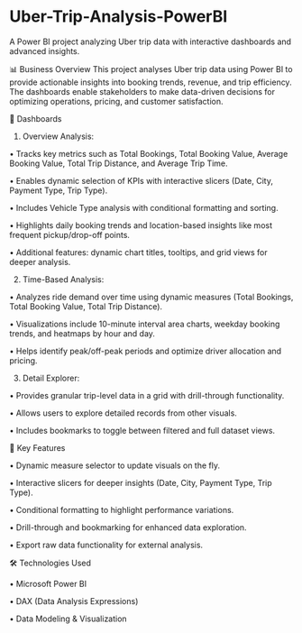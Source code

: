 # Uber-Trip-Analysis-PowerBI

A Power BI project analyzing Uber trip data with interactive dashboards and advanced insights.

📊 Business Overview
This project analyses Uber trip data using Power BI to provide actionable insights into booking trends, revenue, and trip efficiency. The dashboards enable stakeholders to make data-driven decisions for optimizing operations, pricing, and customer satisfaction.

🚀 Dashboards
1. Overview Analysis:
   
•	Tracks key metrics such as Total Bookings, Total Booking Value, Average Booking Value, Total Trip Distance, and Average Trip Time.

•	Enables dynamic selection of KPIs with interactive slicers (Date, City, Payment Type, Trip Type).

•	Includes Vehicle Type analysis with conditional formatting and sorting.

•	Highlights daily booking trends and location-based insights like most frequent pickup/drop-off points.

•	Additional features: dynamic chart titles, tooltips, and grid views for deeper analysis.

2. Time-Based Analysis:
   
•	Analyzes ride demand over time using dynamic measures (Total Bookings, Total Booking Value, Total Trip Distance).

•	Visualizations include 10-minute interval area charts, weekday booking trends, and heatmaps by hour and day.

•	Helps identify peak/off-peak periods and optimize driver allocation and pricing.

3. Detail Explorer:
   
•	Provides granular trip-level data in a grid with drill-through functionality.

•	Allows users to explore detailed records from other visuals.

•	Includes bookmarks to toggle between filtered and full dataset views.


🎯 Key Features

•	Dynamic measure selector to update visuals on the fly.

•	Interactive slicers for deeper insights (Date, City, Payment Type, Trip Type).

•	Conditional formatting to highlight performance variations.

•	Drill-through and bookmarking for enhanced data exploration.

•	Export raw data functionality for external analysis.


🛠️ Technologies Used

•	Microsoft Power BI

•	DAX (Data Analysis Expressions)

•	Data Modeling & Visualization

